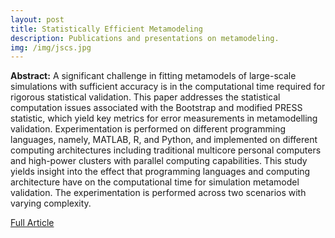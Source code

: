 ```yaml
---
layout: post
title: Statistically Efficient Metamodeling
description: Publications and presentations on metamodeling.
img: /img/jscs.jpg
---
```


**Abstract:** 
A significant challenge in fitting metamodels of large-scale simulations with sufficient accuracy is in the computational time required for rigorous statistical validation. This paper addresses the statistical computation issues associated with the Bootstrap and modified PRESS statistic, which yield key metrics for error measurements in metamodelling validation. Experimentation is performed on different programming languages, namely, MATLAB, R, and Python, and implemented on different computing architectures including traditional multicore personal computers and high-power clusters with parallel computing capabilities. This study yields insight into the effect that programming languages and computing architecture have on the computational time for simulation metamodel validation. The experimentation is performed across two scenarios with varying complexity.

[Full Article](http://www.tandfonline.com/doi/abs/10.1080/00949655.2016.1194838?scroll=top&needAccess=true&journalCode=gscs20)